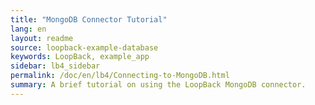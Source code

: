 ```yaml
---
title: "MongoDB Connector Tutorial"
lang: en
layout: readme
source: loopback-example-database
keywords: LoopBack, example_app
sidebar: lb4_sidebar
permalink: /doc/en/lb4/Connecting-to-MongoDB.html
summary: A brief tutorial on using the LoopBack MongoDB connector.
---
```

